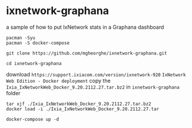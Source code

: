 # ixnetwork-graphana
a sample of how to put IxNetwork stats in a Graphana dashboard

```
pacman -Syu
pacman -S docker-compose

git clone https://github.com/mgheorghe/ixnetwork-graphana.git

cd ixnetwork-graphana
```

download `https://support.ixiacom.com/version/ixnetwork-920` `IxNetwork Web Edition - Docker deployment`
copy the `Ixia_IxNetworkWeb_Docker_9.20.2112.27.tar.bz2` in `ixnetwork-graphana` folder

```
tar xjf ./Ixia_IxNetworkWeb_Docker_9.20.2112.27.tar.bz2
docker load -i ./Ixia_IxNetworkWeb_Docker_9.20.2112.27.tar
 
docker-compose up -d
```
